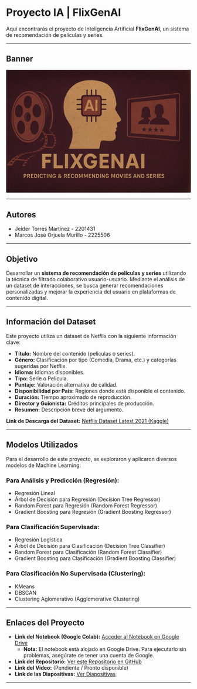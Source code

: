 # Proyecto IA | FlixGenAI

Aquí encontrarás el proyecto de Inteligencia Artificial **FlixGenAI**, un sistema de recomendación de películas y series.

-------------------------------------------------------------------------------------------------------------------------------------------------------------------------------------------------------------------------------

## Banner
![Banner del Proyecto FlixGenAI](https://raw.githubusercontent.com/Jeymar06/ProyectoIA/refs/heads/main/Banner.png)

-------------------------------------------------------------------------------------------------------------------------------------------------------------------------------------------------------------------------------

## Autores

* Jeider Torres Martínez - 2201431
* Marcos José Orjuela Murillo - 2225506

-------------------------------------------------------------------------------------------------------------------------------------------------------------------------------------------------------------------------------

## Objetivo

Desarrollar un **sistema de recomendación de películas y series** utilizando la técnica de filtrado colaborativo usuario-usuario. Mediante el análisis de un dataset de interacciones, se busca generar recomendaciones personalizadas y mejorar la experiencia del usuario en plataformas de contenido digital.

-------------------------------------------------------------------------------------------------------------------------------------------------------------------------------------------------------------------------------

## Información del Dataset

Este proyecto utiliza un dataset de Netflix con la siguiente información clave:

* **Título:** Nombre del contenido (películas o series).
* **Género:** Clasificación por tipo (Comedia, Drama, etc.) y categorías sugeridas por Netflix.
* **Idioma:** Idiomas disponibles.
* **Tipo:** Serie o Película.
* **Puntaje:** Valoración alternativa de calidad.
* **Disponibilidad por País:** Regiones donde está disponible el contenido.
* **Duración:** Tiempo aproximado de reproducción.
* **Director y Guionista:** Créditos principales de producción.
* **Resumen:** Descripción breve del argumento.

**Link de Descarga del Dataset:** [Netflix Dataset Latest 2021 (Kaggle)](https://www.kaggle.com/datasets/syedmubarak/netflix-dataset-latest-2021/data)

-------------------------------------------------------------------------------------------------------------------------------------------------------------------------------------------------------------------------------

## Modelos Utilizados

Para el desarrollo de este proyecto, se exploraron y aplicaron diversos modelos de Machine Learning:

### Para Análisis y Predicción (Regresión):
* Regresión Lineal
* Árbol de Decisión para Regresión (Decision Tree Regressor)
* Random Forest para Regresión (Random Forest Regressor)
* Gradient Boosting para Regresión (Gradient Boosting Regressor)

### Para Clasificación Supervisada:
* Regresión Logística
* Árbol de Decisión para Clasificación (Decision Tree Classifier)
* Random Forest para Clasificación (Random Forest Classifier)
* Gradient Boosting para Clasificación (Gradient Boosting Classifier)

### Para Clasificación No Supervisada (Clustering):
* KMeans
* DBSCAN
* Clustering Aglomerativo (Agglomerative Clustering)

-------------------------------------------------------------------------------------------------------------------------------------------------------------------------------------------------------------------------------

## Enlaces del Proyecto

* **Link del Notebook (Google Colab):** [Acceder al Notebook en Google Drive](https://drive.google.com/file/d/1AwH846kHmkpUxN0urkqJzPHQdb3iaFfh/view?usp=sharing)
    * **Nota:** El notebook está alojado en Google Drive. Para ejecutarlo sin problemas, asegúrate de tener una cuenta de Google.
* **Link del Repositorio:** [Ver este Repositorio en GitHub](https://github.com/Jeymar06/ProyectoIA)
* **Link del Video:** (Pendiente / Pronto disponible)
* **Link de las Diapositivas:** [Ver Diapositivas](https://docs.google.com/presentation/d/1LSW96yKUL34Hel1Z-IMJ1V6qjibTk81T/edit?usp=sharing&ouid=110900672331838938098&rtpof=true&sd=true)
  

-------------------------------------------------------------------------------------------------------------------------------------------------------------------------------------------------------------------------------
